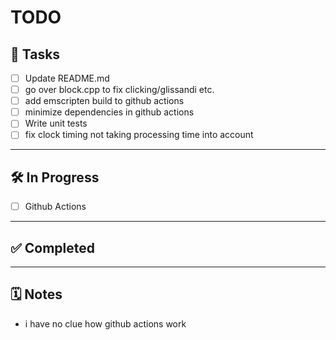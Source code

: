 # TODO

## 📝 Tasks

- [ ] Update README.md
- [ ] go over block.cpp to fix clicking/glissandi etc.
- [ ] add emscripten build to github actions
- [ ] minimize dependencies in github actions
- [ ] Write unit tests
- [ ] fix clock timing not taking processing time into account

---

## 🛠️ In Progress

- [ ] Github Actions

---

## ✅ Completed

---

## 🗓️ Notes

- i have no clue how github actions work

